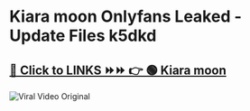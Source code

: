 
 # Kiara moon Onlyfans Leaked - Update Files k5dkd

## <h2><a href="https://clipsfans.com/Kiara_moon&ref=git">🔗 Click to LINKS ⏩⏩ 👉 🟢 Kiara moon </a></h2>

<a href="https://clipsfans.com/Kiara_moon&ref=git" rel="nofollow" data-target="animated-image.originalLink"><img src="https://i.ibb.co.com/xMMVF88/686577567.gif" alt="Viral Video Original" style="max-width: 100%; display: inline-block;" data-target="animated-image.originalImage"></a>

